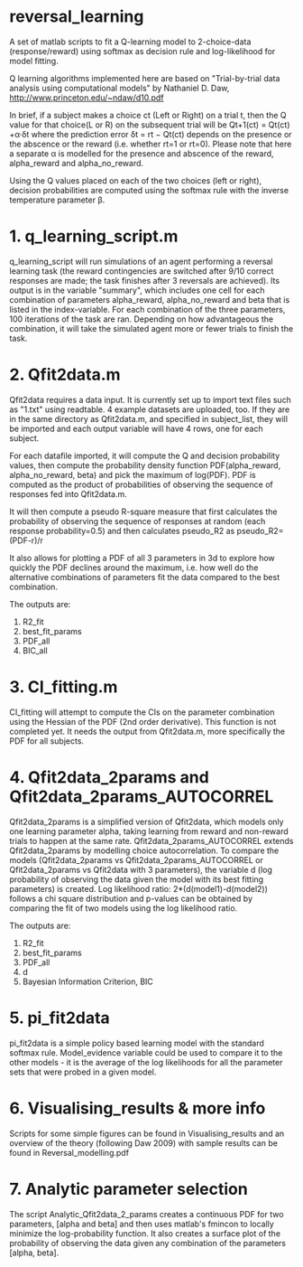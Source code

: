 # reversal_learning
A set of matlab scripts to fit a Q-learning model to 2-choice-data (response/reward) using softmax as decision rule and log-likelihood for model fitting.

Q learning algorithms implemented here are based on "Trial-by-trial data analysis using computational models" by Nathaniel D. Daw, http://www.princeton.edu/~ndaw/d10.pdf

In brief, if a subject makes a choice ct (Left or Right) on a trial t, then the Q value for that choice(L or R) on the subsequent trial will be 
Qt+1(ct) = Qt(ct) +α·δt 
where the prediction error 
δt = rt − Qt(ct)
depends on the presence or the abscence or the reward (i.e. whether rt=1 or rt=0). Please note that here a separate α is modelled for the presence and abscence of the reward, alpha_reward and alpha_no_reward. 

Using the Q values placed on each of the two choices (left or right), decision probabilities are computed using the softmax rule with the inverse temperature parameter β.

# 1. q_learning_script.m
q_learning_script will run simulations of an agent performing a reversal learning task (the reward contingencies are switched after 9/10  correct responses are made; the task finishes after 3 reversals are achieved). Its output is in the variable "summary", which includes one cell for each combination of parameters alpha_reward, alpha_no_reward and beta that is listed in the index-variable. For each combination of the three parameters, 100 iterations of the task are ran. Depending on how advantageous the combination, it will take the simulated agent more or fewer trials to finish the task.

# 2. Qfit2data.m
Qfit2data requires a data input. It is currently set up to import text files such as "1.txt" using readtable. 4 example datasets are uploaded, too. If they are in the same directory as Qfit2data.m, and specified in subject_list, they will be imported and each output variable will have 4 rows, one for each subject.

For each datafile imported, it will compute the Q and decision probability values, then compute the probability density function 
PDF(alpha_reward, alpha_no_reward, beta) and pick the maximum of log(PDF). PDF is computed as the product of probabilities of observing the sequence of responses fed into Qfit2data.m. 

It will then compute a pseudo R-square measure that first calculates the probability of observing the sequence of responses at random (each response probability=0.5) and then calculates pseudo_R2 as
pseudo_R2=(PDF-r)/r

It also allows for plotting a PDF of all 3 parameters in 3d to explore how quickly the PDF declines around the maximum, i.e. how well do the alternative combinations of parameters fit the data compared to the best combination. 

The outputs are:
1) R2_fit
2) best_fit_params
3) PDF_all 
4) BIC_all
# 3. CI_fitting.m
CI_fitting will attempt to compute the CIs on the parameter combination using the Hessian of the PDF (2nd order derivative). This function is not completed yet. It needs the output from Qfit2data.m, more specifically the PDF for all subjects.

# 4. Qfit2data_2params and Qfit2data_2params_AUTOCORREL
Qfit2data_2params is a simplified version of Qfit2data, which models only one learning parameter alpha, taking learning from reward and non-reward trials to happen at the same rate. Qfit2data_2params_AUTOCORREL extends Qfit2data_2params by modelling choice autocorrelation.
To compare the models (Qfit2data_2params vs Qfit2data_2params_AUTOCORREL or Qfit2data_2params vs Qfit2data with 3 parameters), the variable d (log probability of observing the data given the model with its best fitting parameters) is created. 
Log likelihood ratio: 
2*(d(model1)-d(model2)) 
follows a chi square distribution and p-values can be obtained by comparing the fit of two models using the log likelihood ratio. 

The outputs are:
1) R2_fit
2) best_fit_params
3) PDF_all 
4) d
5) Bayesian Information Criterion, BIC

# 5. pi_fit2data
pi_fit2data is a simple policy based learning model with the standard softmax rule. Model_evidence variable could be used to compare it to the other models - it is the average of the log likelihoods for all the parameter sets that were probed in a given model.  

# 6. Visualising_results & more info
Scripts for some simple figures can be found in Visualising_results and an overview of the theory (following Daw 2009) with sample results can be found in Reversal_modelling.pdf

# 7. Analytic parameter selection
The script Analytic_Qfit2data_2_params creates a continuous PDF for two parameters, [alpha and beta] and then uses matlab's fmincon to locally minimize the log-probability function. It also creates a surface plot of the probability of observing the data given any combination of the parameters [alpha, beta]. 
